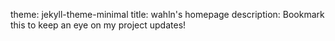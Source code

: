 theme: jekyll-theme-minimal
title: wahln's homepage
description: Bookmark this to keep an eye on my project updates!

